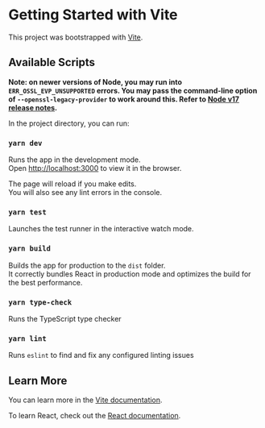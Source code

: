 # Getting Started with Vite

This project was bootstrapped with [Vite](https://vite.dev/).

## Available Scripts

**Note: on newer versions of Node, you may run into `ERR_OSSL_EVP_UNSUPPORTED` errors. You may pass the command-line option of `--openssl-legacy-provider` to work around this. Refer to [Node v17 release notes](https://nodejs.org/es/blog/release/v17.0.0/#openssl-3-0).**

In the project directory, you can run:

### `yarn dev`

Runs the app in the development mode.\
Open [http://localhost:3000](http://localhost:3000) to view it in the browser.

The page will reload if you make edits.\
You will also see any lint errors in the console.

### `yarn test`

Launches the test runner in the interactive watch mode.

### `yarn build`

Builds the app for production to the `dist` folder.\
It correctly bundles React in production mode and optimizes the build for the best performance.

### `yarn type-check`

Runs the TypeScript type checker

### `yarn lint`

Runs `eslint` to find and fix any configured linting issues

## Learn More

You can learn more in the [Vite documentation](https://vite.dev/guide/).

To learn React, check out the [React documentation](https://react.dev/).

